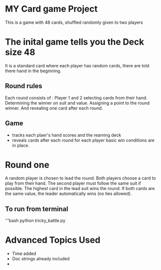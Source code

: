# MY Card game Project

This is a game with 48 cards, shuffled randomly given to two players

# The inital game tells you the Deck size 48 
It is a standard card where each player has random cards, there are told there hand in the beginning. 

## Round rules

Each round consists of : Player 1 and 2 selecting cards from their hand. Determining the winner on suit and value. Assigning a point to the round winner. And revealing one card after each round. 

## Game 

- tracks each plaer's hand scores and the reaming deck
- reveals cards after each round for each player
basic win conditions are in place.

# Round one 
A random player is chosen to lead the round. Both players choose a card to play from their hand. The second player must follow the same suit if possible. The highest card in the lead suit wins the round. If both cards are the same value, the leader automatically wins (no ties allowed).



## To run from terminal 
'''bash
python tricky_battle.py

# Advanced Topics Used
- Time added
- Doc strings already included
- 